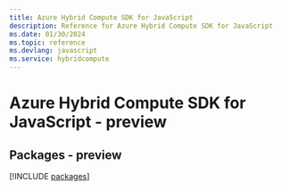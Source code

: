 ```yaml
---
title: Azure Hybrid Compute SDK for JavaScript
description: Reference for Azure Hybrid Compute SDK for JavaScript
ms.date: 01/30/2024
ms.topic: reference
ms.devlang: javascript
ms.service: hybridcompute
---
```

# Azure Hybrid Compute SDK for JavaScript - preview
## Packages - preview
[!INCLUDE [packages](hybrid-compute-index.md)]